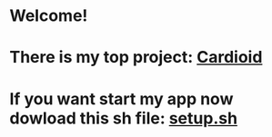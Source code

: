 # Welcome!


# There is my top project: [Cardioid](https://github.com/githubVladimirT/Cardioid)

# If you want start my app now dowload this sh file: [setup.sh](https://github.com/githubVladimirT/githubVladimirT/blob/main/setup.sh)
